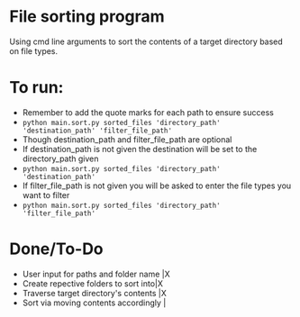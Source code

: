 # File sorting program

Using cmd line arguments to sort the contents of a target directory based on file types.


# To run:
- Remember to add the quote marks for each path to ensure success
- `python main.sort.py sorted_files 'directory_path' 'destination_path' 'filter_file_path'`
- Though destination_path and filter_file_path are optional
- If destination_path is not given the destination will be set to the directory_path given
- `python main.sort.py sorted_files 'directory_path' 'destination_path'`
- If filter_file_path is not given you will be asked to enter the file types you want to filter
- `python main.sort.py sorted_files 'directory_path' 'filter_file_path'`

# Done/To-Do
- User input for paths and folder name |X
- Create repective folders to sort into|X
- Traverse target directory's contents |X
- Sort via moving contents accordingly |

